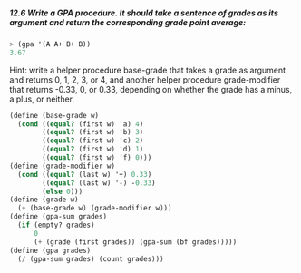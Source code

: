 ##### 12.6 Write a GPA procedure. It should take a sentence of grades as its argument and return the corresponding grade point average:
```Scheme
> (gpa '(A A+ B+ B))
3.67
```
Hint: write a helper procedure base-grade that takes a grade as argument and returns 0, 1, 2, 3, or 4, and another helper procedure grade-modifier that returns -0.33, 0, or 0.33, depending on whether the grade has a minus, a plus, or neither.

```Scheme
(define (base-grade w)
  (cond ((equal? (first w) 'a) 4)
        ((equal? (first w) 'b) 3)
        ((equal? (first w) 'c) 2)
        ((equal? (first w) 'd) 1)
        ((equal? (first w) 'f) 0)))
(define (grade-modifier w)
  (cond ((equal? (last w) '+) 0.33)
        ((equal? (last w) '-) -0.33)
        (else 0)))
(define (grade w)
  (+ (base-grade w) (grade-modifier w)))
(define (gpa-sum grades)
  (if (empty? grades)
      0
      (+ (grade (first grades)) (gpa-sum (bf grades)))))
(define (gpa grades)
  (/ (gpa-sum grades) (count grades)))
```
